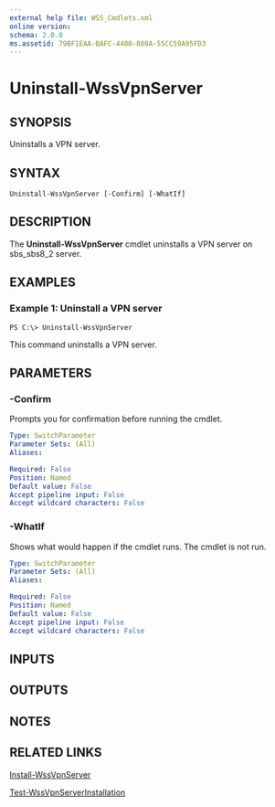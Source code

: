 ```yaml
---
external help file: WSS_Cmdlets.xml
online version: 
schema: 2.0.0
ms.assetid: 79BF1EAA-BAFC-4400-880A-55CC59A95FD3
---
```


# Uninstall-WssVpnServer

## SYNOPSIS
Uninstalls a VPN server.

## SYNTAX

```
Uninstall-WssVpnServer [-Confirm] [-WhatIf]
```

## DESCRIPTION
The **Uninstall-WssVpnServer** cmdlet uninstalls a VPN server on sbs_sbs8_2 server.

## EXAMPLES

### Example 1: Uninstall a VPN server
```
PS C:\> Uninstall-WssVpnServer
```

This command uninstalls a VPN server.

## PARAMETERS

### -Confirm
Prompts you for confirmation before running the cmdlet.

```yaml
Type: SwitchParameter
Parameter Sets: (All)
Aliases: 

Required: False
Position: Named
Default value: False
Accept pipeline input: False
Accept wildcard characters: False
```

### -WhatIf
Shows what would happen if the cmdlet runs.
The cmdlet is not run.

```yaml
Type: SwitchParameter
Parameter Sets: (All)
Aliases: 

Required: False
Position: Named
Default value: False
Accept pipeline input: False
Accept wildcard characters: False
```

## INPUTS

## OUTPUTS

## NOTES

## RELATED LINKS

[Install-WssVpnServer](./Install-WssVpnServer.md)

[Test-WssVpnServerInstallation](./Test-WssVpnServerInstallation.md)

